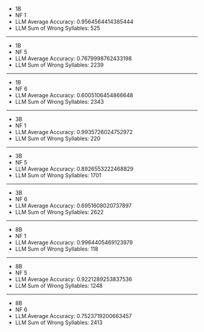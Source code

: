 - 1B
- NF 1
- LLM Average Accuracy: 0.9564564414385444
- LLM Sum of Wrong Syllables: 525
---
- 1B
- NF 5
- LLM Average Accuracy: 0.7679998762433198
- LLM Sum of Wrong Syllables: 2239
---
- 1B
- NF 6
- LLM Average Accuracy: 0.6005106454866648
- LLM Sum of Wrong Syllables: 2343

---
- 3B
- NF 1
- LLM Average Accuracy: 0.9935726024752972
- LLM Sum of Wrong Syllables: 220
---
- 3B
- NF 5
- LLM Average Accuracy: 0.8926553222468829
- LLM Sum of Wrong Syllables: 1701
---
- 3B
- NF 6
- LLM Average Accuracy: 0.6951608020737897
- LLM Sum of Wrong Syllables: 2622

---

- 8B
- NF 1
- LLM Average Accuracy: 0.9964405469123979
- LLM Sum of Wrong Syllables: 118
---
- 8B
- NF 5
- LLM Average Accuracy: 0.9221289253837536
- LLM Sum of Wrong Syllables: 1248
---
- 8B
- NF 6
- LLM Average Accuracy: 0.7523719200663457
- LLM Sum of Wrong Syllables: 2413
